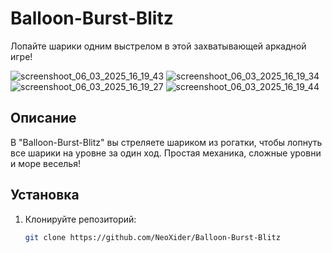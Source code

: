 # Balloon-Burst-Blitz

Лопайте шарики одним выстрелом в этой захватывающей аркадной игре!

![screenshoot_06_03_2025_16_19_43](https://github.com/user-attachments/assets/027e8ce1-682d-4185-ad1b-69cf6270197e)
![screenshoot_06_03_2025_16_19_34](https://github.com/user-attachments/assets/e62d1370-4b36-4c05-9567-4714eba09eb5)
![screenshoot_06_03_2025_16_19_27](https://github.com/user-attachments/assets/5363772f-cb53-49bd-b192-18ac0fe53777)
![screenshoot_06_03_2025_16_19_44](https://github.com/user-attachments/assets/39fbff1c-ff80-4a38-9409-eb9f3a56eaba)

## Описание
В "Balloon-Burst-Blitz" вы стреляете шариком из рогатки, чтобы лопнуть все шарики на уровне за один ход. Простая механика, сложные уровни и море веселья!

## Установка
1. Клонируйте репозиторий:
   ```bash
   git clone https://github.com/NeoXider/Balloon-Burst-Blitz
